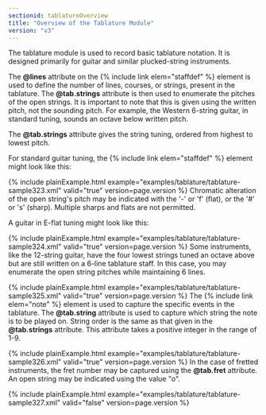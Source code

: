 ```yaml
---
sectionid: tablatureOverview
title: "Overview of the Tablature Module"
version: "v3"
---
```


The tablature module is used to record basic tablature notation. It is designed primarily
for
guitar and similar plucked-string instruments.

The **@lines** attribute on the {% include link elem="staffdef" %} element is used to
define the number of lines, courses, or strings, present in the tablature. The
**@tab.strings** attribute is then used to enumerate the pitches of the open strings.
It is important to note that this is given using the written pitch, not the sounding
pitch.
For example, the Western 6-string guitar, in standard tuning, sounds an octave below
written
pitch. 

The **@tab.strings** attribute gives the string tuning, ordered from highest to lowest
pitch.

For standard guitar tuning, the {% include link elem="staffdef" %} element might look like
this:

{% include plainExample.html example="examples/tablature/tablature-sample323.xml" valid="true" version=page.version %}
Chromatic alteration of the open string's pitch may be indicated with the '-' or 'f'
(flat),
or the '#' or 's' (sharp). Multiple sharps and flats are not permitted.

A guitar in E-flat tuning might look like this:

{% include plainExample.html example="examples/tablature/tablature-sample324.xml" valid="true" version=page.version %}
Some instruments, like the 12-string guitar, have the four lowest strings tuned an
octave
above but are still written on a 6-line tablature staff. In this case, you may enumerate
the
open string pitches while maintaining 6 lines.

{% include plainExample.html example="examples/tablature/tablature-sample325.xml" valid="true" version=page.version %}
The {% include link elem="note" %} element is used to capture the specific events in the
tablature. The **@tab.string** attribute is used to capture which string the note is to
be played on. String order is the same as that given in the **@tab.strings** attribute.
This attribute takes a positive integer in the range of 1-9.

{% include plainExample.html example="examples/tablature/tablature-sample326.xml" valid="true" version=page.version %}
In the case of fretted instruments, the fret number may be captured using the
**@tab.fret** attribute. An open string may be indicated using the value "o". 

{% include plainExample.html example="examples/tablature/tablature-sample327.xml" valid="false" version=page.version %}
